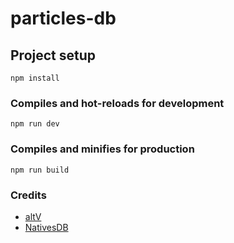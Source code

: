 # particles-db

## Project setup

```
npm install
```

### Compiles and hot-reloads for development

```
npm run dev
```

### Compiles and minifies for production

```
npm run build
```

### Credits

- [altV](https://altv.mp/#/)
- [NativesDB](https://github.com/altmp/native-docs)
